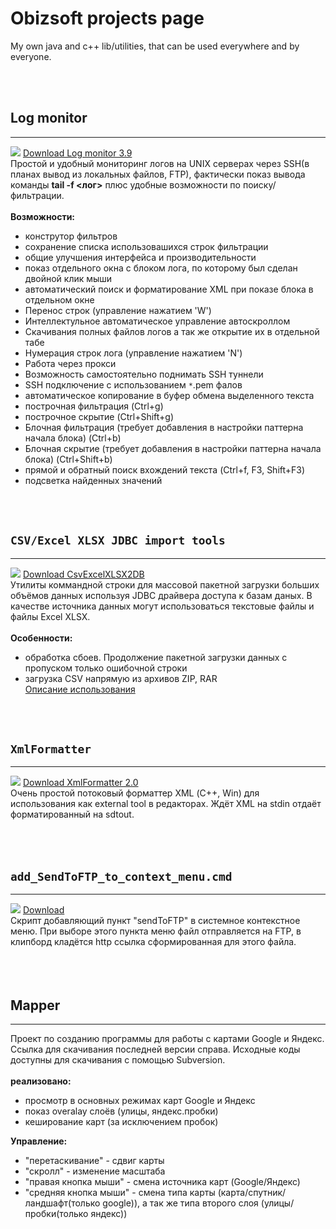 # Obizsoft projects page #



My own java and c++ lib/utilities, that can be used everywhere and by everyone.

<br><br>
<h2>Log monitor</h2>
<hr />
<img src='http://www.gstatic.com/codesite/ph/images/dl_arrow.gif' /> <a href='https://doc-0c-50-docs.googleusercontent.com/docs/securesc/a1v53ojae023kapno4l53iu0kbre8kfa/0oa4m00gvotfjrofpiajc33j7uga4a8o/1415923200000/02740723016843416380/02740723016843416380/0Byy578G35tC_dHk2eHYwWDZ4b3M?e=download'>Download Log monitor 3.9</a><br />
Простой и удобный мониторинг логов на UNIX серверах через SSH(в планах вывод из локальных файлов, FTP), фактически показ вывода команды <b>tail -f <лог></b> плюс удобные возможности по поиску/фильтрации.<br>
<br>
<b>Возможности:</b>
<ul><li>конструтор фильтров<br>
</li><li>сохранение списка использовашихся строк фильтрации<br>
</li><li>общие улучшения интерфейса и производительности<br>
</li><li>показ отдельного окна с блоком лога, по которому был сделан двойной клик мыши<br>
</li><li>автоматический поиск и форматирование XML при показе блока в отдельном окне<br>
</li><li>Перенос строк (управление нажатием 'W')<br>
</li><li>Интеллектульное автоматическое управление автоскроллом<br>
</li><li>Скачивания полных файлов логов а так же открытие их в отдельной табе<br>
</li><li>Нумерация строк лога (управление нажатием 'N')<br>
</li><li>Работа через прокси<br>
</li><li>Возможность самостоятельно поднимать SSH туннели<br>
</li><li>SSH подключение с использованием <code>*</code>.pem фалов<br>
</li><li>автоматическое копирование в буфер обмена выделенного текста<br>
</li><li>построчная фильтрация (Ctrl+g)<br>
</li><li>построчное скрытие (Ctrl+Shift+g)<br>
</li><li>Блочная фильтрация (требует добавления в настройки паттерна начала блока) (Ctrl+b)<br>
</li><li>Блочная скрытие (требует добавления в настройки паттерна начала блока) (Ctrl+Shift+b)<br>
</li><li>прямой и обратный поиск вхождений текста (Ctrl+f, F3, Shift+F3)<br>
</li><li>подсветка найденных значений</li></ul>

<br><br>
<h2><code>CSV/Excel XLSX JDBC import tools</code></h2>
<hr />
<img src='http://www.gstatic.com/codesite/ph/images/dl_arrow.gif' /> <a href='https://doc-0g-50-docs.googleusercontent.com/docs/securesc/a1v53ojae023kapno4l53iu0kbre8kfa/o856ateei2qfhesfm780274gqtea64b3/1415973600000/02740723016843416380/02740723016843416380/0Byy578G35tC_QTZTVFhBZVo3RUE?e=download'>Download CsvExcelXLSX2DB</a><br />
Утилиты коммандной строки для массовой пакетной загрузки больших объёмов данных используя JDBC драйвера доступа к базам даных. В качестве источника данных могут использоваться текстовые файлы и файлы Excel XLSX.<br>
<br>
<b>Особенности:</b>
<ul><li>обработка сбоев. Продолжение пакетной загрузки данных с пропуском только ошибочной строки<br>
</li><li>загрузка CSV напрямую из архивов ZIP, RAR<br>
<a href='CsvExcelXLSXLoader.md'>Описание использования</a></li></ul>

<br><br>
<h2><code>XmlFormatter</code></h2>
<hr />
<img src='http://www.gstatic.com/codesite/ph/images/dl_arrow.gif' /> <a href='https://doc-0o-50-docs.googleusercontent.com/docs/securesc/a1v53ojae023kapno4l53iu0kbre8kfa/l5eigvv530t1sjc5thbnfvpail65mp5k/1415923200000/02740723016843416380/02740723016843416380/0Byy578G35tC_eTNOcU9mMzNDN0E?e=download'>Download XmlFormatter 2.0</a><br />
Очень простой потоковый форматтер XML (С++, Win) для использования как external tool в редакторах. Ждёт XML на stdin отдаёт форматированный на sdtout.<br>
<br>
<br /><br />
<h2><code>add_SendToFTP_to_context_menu.cmd</code></h2>
<hr />
<img src='http://www.gstatic.com/codesite/ph/images/dl_arrow.gif' /> <a href='https://doc-04-50-docs.googleusercontent.com/docs/securesc/a1v53ojae023kapno4l53iu0kbre8kfa/6ib0k8rfveh4bsjvpmtqsuvsus6iqghp/1392156000000/02740723016843416380/02740723016843416380/0Byy578G35tC_UFZFeDUyazBOcEE?e=download&h=16653014193614665626&nonce=h9d9233o80pbm&user=02740723016843416380&hash=1affl2dfbokmacq3sv1u3tiakcckkvf1'>Download</a><br />
Скрипт добавляющий пункт "sendToFTP" в системное контекстное меню. При выборе этого пункта меню файл отправляется на FTP, в клипборд кладётся http ссылка сформированная для этого файла.<br>
<br>
<br><br>
<h2>Mapper</h2>
<hr />
Проект по созданию программы для работы с картами Google и Яндекс. Ссылка для скачивания последней версии справа. Исходные коды доступны для скачивания с помощью Subversion.<br>
<br>
<b>реализовано:</b>
<ul><li>просмотр в основных режимах карт Google и Яндекс<br>
</li><li>показ overalay слоёв (улицы, яндекс.пробки)<br>
</li><li>кеширование карт (за исключением пробок)</li></ul>

<b>Управление:</b>

<ul><li>"перетаскивание" - сдвиг карты<br>
</li><li>"скролл" - изменение масштаба<br>
</li><li>"правая кнопка мыши" - смена источника карт (Google/Яндекс)<br>
</li><li>"средняя кнопка мыши" - смена типа карты (карта/спутник/ландшафт(только google)), а так же типа второго слоя (улицы/пробки(только яндекс))